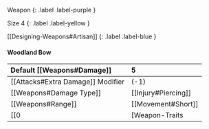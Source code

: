Weapon
{: .label .label-purple }

Size 4
{: .label .label-yellow }

[[Designing-Weapons#Artisan]]
{: .label .label-blue }

#### Woodland Bow

| Default [[Weapons#Damage]]                     | 5                                                                                                                                                                                                                                                           |
| :-------------------------------------------------------- | :---------------------------------------------------------------------------------------------------------------------------------------------------------------------------------------------------------------------------------------------------------- |
| [[Attacks#Extra Damage]] Modifier | (-1)                                                                                                                                                                                                                                                        |
| [[Weapons#Damage Type]]                 | [[Injury#Piercing]]                                                                                                                                                                                                                       |
| [[Weapons#Range]]                               | [[Movement#Short]]                                                                                                                                                                                                                           |
| [[0|[Weapon-Traits|Weapon Traits]], [[Capacity]](1, [[Munitions#Arrow]], [[Salvageable-Ammo]], [[Targeted]] |
